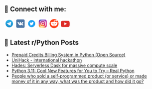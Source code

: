 ## 🔎 Connect with me:
[<img src="https://github.com/bullbesh/bullbesh/blob/main/images/Telegram.png" width="32" height="32" />](https://t.me/bullbesh)
[<img src="https://github.com/bullbesh/bullbesh/blob/main/images/VK.png" width="32" height="32" />](https://vk.com/bullbesh)
[<img src="https://github.com/bullbesh/bullbesh/blob/main/images/Twitter.png" width="32" height="32" />](https://twitter.com/bullbesh1)
[<img src="https://github.com/bullbesh/bullbesh/blob/main/images/Instagram.png" width="32" height="32" />](https://www.instagram.com/bullbesh)
[<img src="https://github.com/bullbesh/bullbesh/blob/main/images/Reddit.png" width="32" height="32" />](https://www.reddit.com/user/bullbesh)
[<img src="https://github.com/bullbesh/bullbesh/blob/main/images/YouTube.png" width="32" height="32" />](https://www.youtube.com/channel/UCtfjRs6uzgq5mfm8S06WTcg)

## 📕 Latest r/Python Posts
<!-- BLOG-POST-LIST:START -->
- [Prepaid Credits Billing System in Python &lpar;Open Source&rpar;](https://www.reddit.com/r/Python/comments/yd8by2/prepaid_credits_billing_system_in_python_open/)
- [UniHack - international hackathon](https://www.reddit.com/r/Python/comments/yd63xa/unihack_international_hackathon/)
- [Hades: Serverless Dask for massive compute scale](https://www.reddit.com/r/Python/comments/yd60jx/hades_serverless_dask_for_massive_compute_scale/)
- [Python 3.11: Cool New Features for You to Try – Real Python](https://www.reddit.com/r/Python/comments/yd527l/python_311_cool_new_features_for_you_to_try_real/)
- [People who sold a self-programmed product &lpar;or service&rpar; or made money of it in any way, what was the product and how did it go?](https://www.reddit.com/r/Python/comments/yd4srw/people_who_sold_a_selfprogrammed_product_or/)
<!-- BLOG-POST-LIST:END -->
